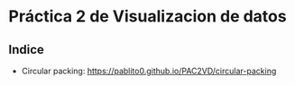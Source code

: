# Práctica 2 de Visualizacion de datos
## Indice
- Circular packing: https://pablito0.github.io/PAC2VD/circular-packing
